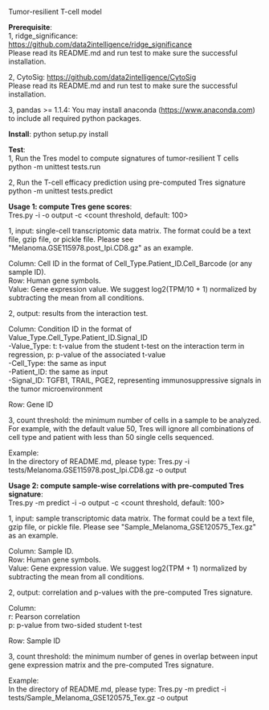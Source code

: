 Tumor-resilient T-cell model  

**Prerequisite**:  
1, ridge\_significance: https://github.com/data2intelligence/ridge_significance    
Please read its README.md and run test to make sure the successful installation.    
  
2, CytoSig: https://github.com/data2intelligence/CytoSig  
Please read its README.md and run test to make sure the successful installation.  
  
3, pandas >= 1.1.4: You may install anaconda (https://www.anaconda.com) to include all required python packages.  


**Install**:
python setup.py install  


**Test**:  
1, Run the Tres model to compute signatures of tumor-resilient T cells  
python -m unittest tests.run  

2, Run the T-cell efficacy prediction using pre-computed Tres signature  
python -m unittest tests.predict  


**Usage 1: compute Tres gene scores**:      
Tres.py -i <single-cell data> -o output -c <count threshold, default: 100>  
  
1, input: single-cell transcriptomic data matrix. The format could be a text file, gzip file, or pickle file. Please see "Melanoma.GSE115978.post\_Ipi.CD8.gz" as an example.  
  
Column: Cell ID in the format of Cell\_Type.Patient\_ID.Cell\_Barcode (or any sample ID).  
Row: Human gene symbols.  
Value: Gene expression value. We suggest log2(TPM/10 + 1) normalized by subtracting the mean from all conditions.      
  
2, output: results from the interaction test.  
  
Column: Condition ID in the format of Value\_Type.Cell\_Type.Patient\_ID.Signal\_ID  
  -Value\_Type: t: t-value from the student t-test on the interaction term in regression, p: p-value of the associated t-value  
  -Cell\_Type: the same as input  
  -Patient\_ID: the same as input  
  -Signal\_ID: TGFB1, TRAIL, PGE2, representing immunosuppressive signals in the tumor microenvironment  
  
Row: Gene ID  
  
3, count threshold: the minimum number of cells in a sample to be analyzed. For example, with the default value 50, Tres will ignore all combinations of cell type and patient with less than 50 single cells sequenced.  

  
Example:  
In the directory of README.md, please type: Tres.py -i tests/Melanoma.GSE115978.post\_Ipi.CD8.gz -o output  


**Usage 2: compute sample-wise correlations with pre-computed Tres signature**:      
Tres.py -m predict -i <sample data> -o output -c <count threshold, default: 100>  
  
1, input: sample transcriptomic data matrix. The format could be a text file, gzip file, or pickle file. Please see "Sample\_Melanoma\_GSE120575\_Tex.gz" as an example.  
  
Column: Sample ID.  
Row: Human gene symbols.  
Value: Gene expression value. We suggest log2(TPM + 1) normalized by subtracting the mean from all conditions.      
  
2, output: correlation and p-values with the pre-computed Tres signature.  
  
Column:   
  r: Pearson correlation  
  p: p-value from two-sided student t-test    
  
Row: Sample ID  
  
3, count threshold: the minimum number of genes in overlap between input gene expression matrix and the pre-computed Tres signature.  

  
Example:  
In the directory of README.md, please type: Tres.py -m predict -i tests/Sample\_Melanoma\_GSE120575\_Tex.gz -o output  
